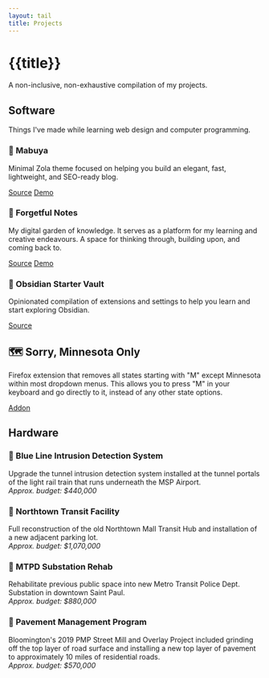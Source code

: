 ```yaml
---
layout: tail
title: Projects
---
```


# {{title}}

A non-inclusive, non-exhaustive compilation of my projects.

## Software

Things I've made while learning web design and computer programming.

### 🦎 Mabuya

Minimal Zola theme focused on helping you build an elegant, fast, lightweight, and SEO-ready blog.

[Source](https://github.com/semanticdata/mabuya) [Demo](https://miguelpimentel.do/mabuya/)

### 🌱 Forgetful Notes

My digital garden of knowledge. It serves as a platform for my learning and creative endeavours. A space for thinking through, building upon, and coming back to.

[Source](https://github.com/semanticdata/forgetful-notes) [Demo](https://forgetfulnotes.com/)

### 🔮 Obsidian Starter Vault

Opinionated compilation of extensions and settings to help you learn and start exploring Obsidian.

[Source](https://github.com/semanticdata/obsidian-starter-vault)

## 🗺 Sorry, Minnesota Only

Firefox extension that removes all states starting with "M" except Minnesota within most dropdown menus. This allows you to press "M" in your keyboard and go directly to it, instead of any other state options.

[Addon](https://addons.mozilla.org/en-US/firefox/addon/sorry-minnesota-only/)

## Hardware

### 🔔 Blue Line Intrusion Detection System

Upgrade the tunnel intrusion detection system installed at the tunnel portals of the light rail train that runs underneath the MSP Airport.  
_Approx. budget: $440,000_

### 🚌 Northtown Transit Facility

Full reconstruction of the old Northtown Mall Transit Hub and installation of a new adjacent parking lot.  
_Approx. budget: $1,070,000_

### 🚨 MTPD Substation Rehab

Rehabilitate previous public space into new Metro
Transit Police Dept. Substation in downtown Saint Paul.  
_Approx. budget: $880,000_

### 🚗 Pavement Management Program

Bloomington's 2019 PMP Street Mill and Overlay Project included grinding off the top layer of road surface and installing a new top layer of pavement to approximately 10 miles of residential roads.  
_Approx. budget: $570,000_
